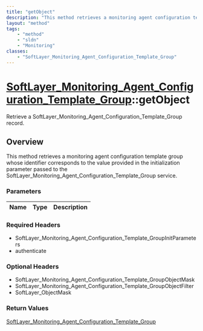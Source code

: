 ```yaml
---
title: "getObject"
description: "This method retrieves a monitoring agent configuration template group whose identifier corresponds to the value provided... "
layout: "method"
tags:
    - "method"
    - "sldn"
    - "Monitoring"
classes:
    - "SoftLayer_Monitoring_Agent_Configuration_Template_Group"
---
```

# [SoftLayer_Monitoring_Agent_Configuration_Template_Group](/reference/services/SoftLayer_Monitoring_Agent_Configuration_Template_Group)::getObject

Retrieve a SoftLayer_Monitoring_Agent_Configuration_Template_Group record.


## Overview 
This method retrieves a monitoring agent configuration template group whose identifier corresponds to the value provided in the initialization parameter passed to the SoftLayer_Monitoring_Agent_Configuration_Template_Group service. 

### Parameters 
|Name | Type | Description |
| --- | --- | --- |


### Required Headers
* SoftLayer_Monitoring_Agent_Configuration_Template_GroupInitParameters
* authenticate

### Optional Headers
* SoftLayer_Monitoring_Agent_Configuration_Template_GroupObjectMask
* SoftLayer_Monitoring_Agent_Configuration_Template_GroupObjectFilter
* SoftLayer_ObjectMask

### Return Values
<a href='/reference/datatypes/SoftLayer_Monitoring_Agent_Configuration_Template_Group'>SoftLayer_Monitoring_Agent_Configuration_Template_Group </a>

